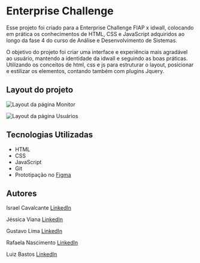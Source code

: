 # Enterprise Challenge

Esse projeto foi criado para a Enterprise Challenge FIAP x idwall, colocando em prática os conhecimentos de HTML, CSS e JavaScript adquiridos ao longo da fase 4 do curso de Análise e Desenvolvimento de Sistemas.

O objetivo do projeto foi criar uma interface e experiência mais agradável ao usuário, mantendo a identidade da idwall e seguindo as boas práticas. Utilizando os conceitos de html, css e js para estruturar o layout,  posicionar e estilizar os elementos, contando também com plugins Jquery.

## Layout do projeto

![Layout da página Monitor](https://i.postimg.cc/jdMg804p/monitormenu.png)

![Layout da página Usuários](https://i.postimg.cc/CxdvXPvz/usuarios.png)


## Tecnologias Utilizadas
 
- HTML
- CSS
- JavaScript
- Git
- Prototipação no [Figma](https://www.figma.com/file/CWUuptcAsWUtcNnrZzu4aR/Idwall?node-id=4%3A6)

## Autores
Israel Cavalcante
[LinkedIn](https://www.linkedin.com/in/israelcavalcante58/)

Jéssica Viana
[LinkedIn](https://www.linkedin.com/in/vjessica/)

Gustavo Lima 
[LinkedIn](https://www.linkedin.com/in/gustavo-lima-37083386/)

Rafaela Nascimento 
[LinkedIn](https://www.linkedin.com/in/krnascimento/)

Luiz Bastos
[LinkedIn](https://www.linkedin.com/in/luiz-bastos-3638719b/)

 